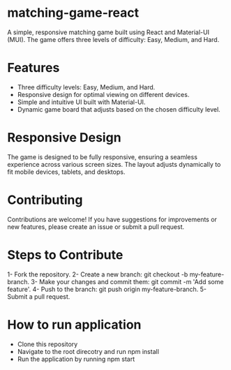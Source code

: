 # matching-game-react
A simple, responsive matching game built using React and Material-UI (MUI). The game offers three levels of difficulty:
Easy, Medium, and Hard.

# Features
- Three difficulty levels: Easy, Medium, and Hard.
- Responsive design for optimal viewing on different devices.
- Simple and intuitive UI built with Material-UI.
- Dynamic game board that adjusts based on the chosen difficulty level.

# Responsive Design
The game is designed to be fully responsive, ensuring a seamless experience across various screen sizes. The layout adjusts dynamically to fit mobile devices, tablets, and desktops.

# Contributing
Contributions are welcome! If you have suggestions for improvements or new features, please create an issue or submit a pull request.

# Steps to Contribute
1- Fork the repository.
2- Create a new branch: git checkout -b my-feature-branch.
3- Make your changes and commit them: git commit -m 'Add some feature'.
4- Push to the branch: git push origin my-feature-branch.
5- Submit a pull request.

# How to run application
- Clone this repository
- Navigate to the root direcotry and run npm install
- Run the application by running npm start
